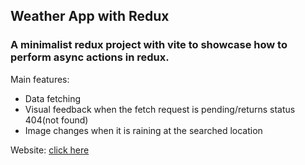 ## Weather App with Redux

### A minimalist redux project with vite to showcase how to perform async actions in redux. </br>

Main features:

- Data fetching
- Visual feedback when the fetch request is pending/returns status 404(not found)
- Image changes when it is raining at the searched location

Website: [click here](https://weather-app-one-wheat-48.vercel.app/)

